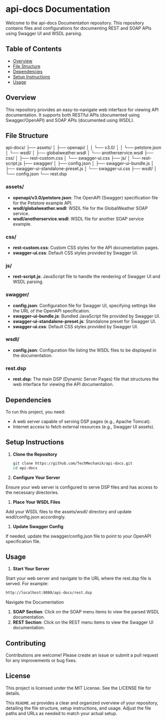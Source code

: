 # api-docs Documentation

Welcome to the api-docs Documentation repository. This repository contains files and configurations for documenting REST and SOAP APIs using Swagger UI and WSDL parsing.

## Table of Contents

- [Overview](#overview)
- [File Structure](#file-structure)
- [Dependencies](#dependencies)
- [Setup Instructions](#setup-instructions)
- [Usage](#usage)

## Overview

This repository provides an easy-to-navigate web interface for viewing API documentation. It supports both RESTful APIs (documented using Swagger/OpenAPI) and SOAP APIs (documented using WSDL).

## File Structure

api-docs/
├── assets/
│ ├── openapi/
│ │ └── v3.0/
│ │ └── petstore.json
│ └── wsdl/
│ ├── globalweather.wsdl
│ └── anotherservice.wsdl
├── css/
│ ├── rest-custom.css
│ └── swagger-ui.css
├── js/
│ └── rest-script.js
├── swagger/
│ ├── config.json
│ ├── swagger-ui-bundle.js
│ ├── swagger-ui-standalone-preset.js
│ └── swagger-ui.css
├── wsdl/
│ └── config.json
└── rest.dsp

### assets/

- **openapi/v3.0/petstore.json**: The OpenAPI (Swagger) specification file for the Petstore example API.
- **wsdl/globalweather.wsdl**: WSDL file for the GlobalWeather SOAP service.
- **wsdl/anotherservice.wsdl**: WSDL file for another SOAP service example.

### css/

- **rest-custom.css**: Custom CSS styles for the API documentation pages.
- **swagger-ui.css**: Default CSS styles provided by Swagger UI.

### js/

- **rest-script.js**: JavaScript file to handle the rendering of Swagger UI and WSDL parsing.

### swagger/

- **config.json**: Configuration file for Swagger UI, specifying settings like the URL of the OpenAPI specification.
- **swagger-ui-bundle.js**: Bundled JavaScript file provided by Swagger UI.
- **swagger-ui-standalone-preset.js**: Standalone preset for Swagger UI.
- **swagger-ui.css**: Default CSS styles provided by Swagger UI.

### wsdl/

- **config.json**: Configuration file listing the WSDL files to be displayed in the documentation.

### rest.dsp

- **rest.dsp**: The main DSP (Dynamic Server Pages) file that structures the web interface for viewing the API documentation.

## Dependencies

To run this project, you need:

- A web server capable of serving DSP pages (e.g., Apache Tomcat).
- Internet access to fetch external resources (e.g., Swagger UI assets).

## Setup Instructions

1. **Clone the Repository**

   ```bash
   git clone https://github.com/TechMechanik/api-docs.git
   cd api-docs
   ```

1. **Configure Your Server**

Ensure your web server is configured to serve DSP files and has access to the necessary directories.

1. **Place Your WSDL Files**

Add your WSDL files to the assets/wsdl/ directory and update wsdl/config.json accordingly.

1. **Update Swagger Config**

If needed, update the swagger/config.json file to point to your OpenAPI specification file.

## Usage

1. **Start Your Server**

Start your web server and navigate to the URL where the rest.dsp file is served. For example:

   ```bash
   http://localhost:8080/api-docs/rest.dsp
   ```

Navigate the Documentation

1. **SOAP Section**: Click on the SOAP menu items to view the parsed WSDL documentation.
1. **REST Section**: Click on the REST menu items to view the Swagger UI documentation.

## Contributing
Contributions are welcome! Please create an issue or submit a pull request for any improvements or bug fixes.

## License
This project is licensed under the MIT License. See the LICENSE file for details.

This `README.md` provides a clear and organized overview of your repository, detailing the file structure, setup instructions, and usage. Adjust the file paths and URLs as needed to match your actual setup.
